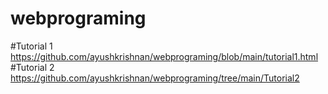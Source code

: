 # webprograming
#Tutorial 1 https://github.com/ayushkrishnan/webprograming/blob/main/tutorial1.html
<br>
#Tutorial 2 https://github.com/ayushkrishnan/webprograming/tree/main/Tutorial2
